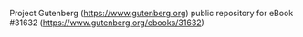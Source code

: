 Project Gutenberg (https://www.gutenberg.org) public repository for eBook #31632 (https://www.gutenberg.org/ebooks/31632)
